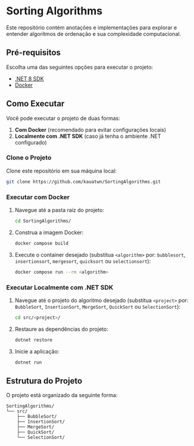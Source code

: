 ﻿# Sorting Algorithms

Este repositório contém anotações e implementações para explorar e entender algoritmos de ordenação e sua complexidade computacional.

## Pré-requisitos

Escolha uma das seguintes opções para executar o projeto:

- [.NET 8 SDK](https://dotnet.microsoft.com/download)
- [Docker](https://www.docker.com/)

## Como Executar

Você pode executar o projeto de duas formas:

1. **Com Docker** (recomendado para evitar configurações locais)
2. **Localmente com .NET SDK** (caso já tenha o ambiente .NET configurado)

### Clone o Projeto

Clone este repositório em sua máquina local:

```bash
git clone https://github.com/kauatwn/SortingAlgorithms.git
```

### Executar com Docker

1. Navegue até a pasta raiz do projeto:

    ```bash
    cd SortingAlgorithms/
    ```

2. Construa a imagem Docker:

    ```bash
    docker compose build
    ```

3. Execute o container desejado (substitua `<algorithm>` por: `bubblesort`, `insertionsort`, `mergesort`, `quicksort` ou `selectionsort`):

    ```bash
    docker compose run --rm <algorithm>
    ```

### Executar Localmente com .NET SDK

1. Navegue até o projeto do algoritmo desejado (substitua `<project>` por: `BubbleSort`, `InsertionSort`, `MergeSort`, `QuickSort` ou `SelectionSort`):

    ```bash
    cd src/<project>/
    ```

2. Restaure as dependências do projeto:

    ```bash
    dotnet restore
    ```

3. Inicie a aplicação:

    ```bash
    dotnet run
    ```

## Estrutura do Projeto

O projeto está organizado da seguinte forma:

```plaintext
SortingAlgorithms/
└── src/
    ├── BubbleSort/
    ├── InsertionSort/
    ├── MergeSort/
    ├── QuickSort/
    └── SelectionSort/
```
